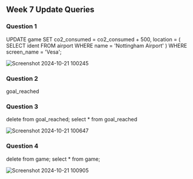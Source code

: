 ## Week 7  Update Queries

### Question 1
UPDATE game 
SET co2_consumed = co2_consumed + 500, location = (
    SELECT ident 
    FROM airport 
    WHERE name = 'Nottingham Airport'
) 
WHERE screen_name = 'Vesa';

![Screenshot 2024-10-21 100245](https://github.com/user-attachments/assets/2a2c8cad-8439-44b5-bc23-041224392824)

### Question 2
goal_reached

### Question 3
delete from goal_reached;
select * from goal_reached

![Screenshot 2024-10-21 100647](https://github.com/user-attachments/assets/7c020996-663d-4899-a8cd-25ca25403d87)

### Question 4
delete from game;
select * from game;

![Screenshot 2024-10-21 100905](https://github.com/user-attachments/assets/86bae8e3-64c3-4ede-b615-a8156cead629)

